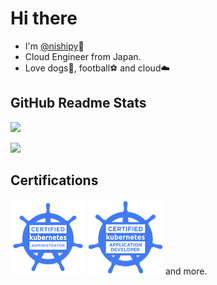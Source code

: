 # Hi there

- I'm [@nishipy](https://twitter.com/iamnishipy)🐶
- Cloud Engineer from Japan.
- Love dogs🐶, football⚽️ and cloud☁️

## GitHub Readme Stats

[![](https://github-readme-stats.vercel.app/api?username=nishipy)](https://github.com/anuraghazra/github-readme-stats)

[![](https://github-readme-stats.vercel.app/api/top-langs/?username=nishipy&layout=default)](https://github.com/anuraghazra/github-readme-stats)

## Certifications

![](https://github.com/nishipy/nishipy/blob/master/badges/cka-certified-kubernetes-administrator.png) ![](https://github.com/nishipy/nishipy/blob/master/badges/cka-certified-kubernetes-application-developer.png) and more.
